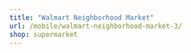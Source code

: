```yaml
---
title: "Walmart Neighborhood Market"
url: /mobile/walmart-neighborhood-market-3/
shop: supermarket
---
```


